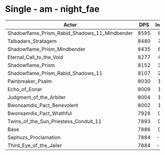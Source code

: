 # Single - am - night_fae
| Actor | DPS | Increase |
|---|:---:|:---:|
|Shadowflame_Prism_Rabid_Shadows_11_Mindbender|8595|8.99%|
|Talbadars_Stratagem|8480|7.53%|
|Shadowflame_Prism_Mindbender|8435|6.96%|
|Eternal_Call_to_the_Void|8277|4.96%|
|Shadowflame_Prism|8152|3.37%|
|Shadowflame_Prism_Rabid_Shadows_11|8107|2.81%|
|Painbreaker_Psalm|8030|1.83%|
|Echo_of_Eonar|8009|1.56%|
|Judgment_of_the_Arbiter|8004|1.49%|
|Bwonsamdis_Pact_Benevolent|8002|1.48%|
|Bwonsamdis_Pact_Wrathful|7928|0.53%|
|Twins_of_the_Sun_Priestess_Conduit_11|7893|0.09%|
|Base|7886|0.00%|
|Sephuzs_Proclamation|7884|-0.02%|
|Third_Eye_of_the_Jailer|7884|-0.03%|

